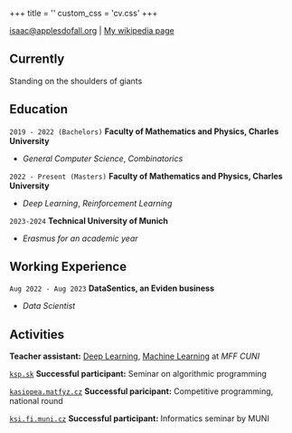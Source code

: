 +++
title = ''
custom_css = 'cv.css'
+++
<div id="webaddress">
<a href="isaac@applesdofall.org">isaac@applesdofall.org</a>
| <a href="http://en.wikipedia.org/wiki/Isaac_Newton">My wikipedia page</a>
</div>


## Currently

Standing on the shoulders of giants


## Education

`2019 - 2022 (Bachelors)`
__Faculty of Mathematics and Physics, Charles University__
- *General Computer Science*, *Combinatorics*

`2022 - Present (Masters)`
__Faculty of Mathematics and Physics, Charles University__
- *Deep Learning*, *Reinforcement Learning*

`2023-2024`
__Technical University of Munich__
- *Erasmus for an academic year*


## Working Experience

`Aug 2022 - Aug 2023`
__DataSentics, an Eviden business__
- *Data Scientist*

## Activities
__Teacher assistant:__ [Deep Learning](https://ufal.mff.cuni.cz/courses/npfl138/2324-summer), [Machine Learning](https://ufal.mff.cuni.cz/courses/npfl129/2324-winter) at *MFF CUNI*

[`ksp.sk`](https://ksp.sk)
__Successful participant:__  Seminar on algorithmic programming

[`kasiopea.matfyz.cz`](https://kasiopea.matfyz.cz)
__Successful paricipant:__  Competitive programming, national round

[`ksi.fi.muni.cz`](https://ksi.fi.muni.cz)
__Successful participant:__  Informatics seminar by MUNI